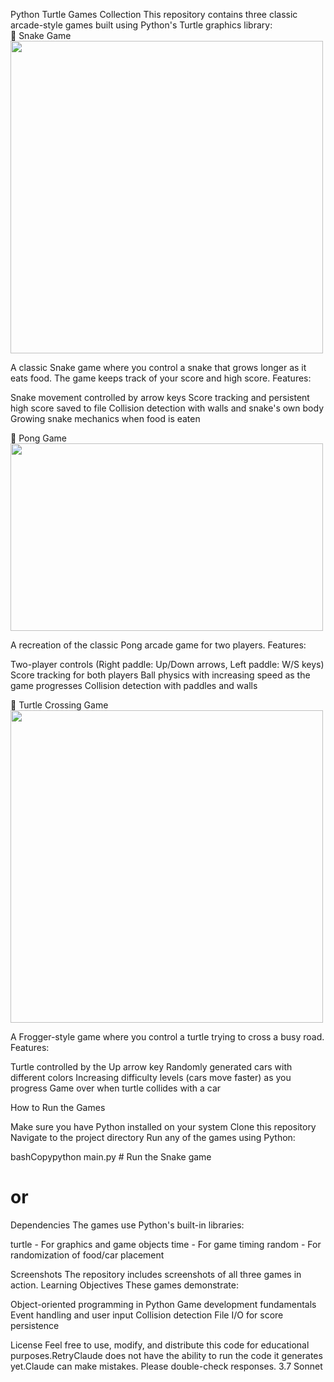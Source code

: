 Python Turtle Games Collection
This repository contains three classic arcade-style games built using Python's Turtle graphics library:
<br>
🐍 Snake Game <br>
<img src = "https://github.com/user-attachments/assets/54fda2f9-4f30-4b14-b5f8-76b665737c18" width = "500">

A classic Snake game where you control a snake that grows longer as it eats food. The game keeps track of your score and high score.
Features:

Snake movement controlled by arrow keys
Score tracking and persistent high score saved to file
Collision detection with walls and snake's own body
Growing snake mechanics when food is eaten

🏓 Pong Game <br>
<img src = "https://github.com/user-attachments/assets/bb38f175-0b8c-4456-be82-40615917a92d" width = "500" height = "300">



A recreation of the classic Pong arcade game for two players.
Features:

Two-player controls (Right paddle: Up/Down arrows, Left paddle: W/S keys)
Score tracking for both players
Ball physics with increasing speed as the game progresses
Collision detection with paddles and walls

🐢 Turtle Crossing Game <br>
<img src = "https://github.com/user-attachments/assets/e10e56f8-4523-4b8d-83ff-28b34a40e903" width = "500">


A Frogger-style game where you control a turtle trying to cross a busy road.
Features:

Turtle controlled by the Up arrow key
Randomly generated cars with different colors
Increasing difficulty levels (cars move faster) as you progress
Game over when turtle collides with a car

How to Run the Games

Make sure you have Python installed on your system
Clone this repository
Navigate to the project directory
Run any of the games using Python:

bashCopypython main.py  # Run the Snake game
# or





Dependencies
The games use Python's built-in libraries:

turtle - For graphics and game objects
time - For game timing
random - For randomization of food/car placement

Screenshots
The repository includes screenshots of all three games in action.
Learning Objectives
These games demonstrate:

Object-oriented programming in Python
Game development fundamentals
Event handling and user input
Collision detection
File I/O for score persistence

License
Feel free to use, modify, and distribute this code for educational purposes.RetryClaude does not have the ability to run the code it generates yet.Claude can make mistakes. Please double-check responses. 3.7 Sonnet

